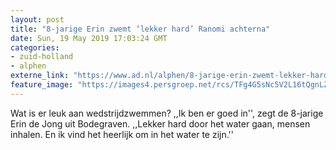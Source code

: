 ```yaml
---
layout: post
title: "8-jarige Erin zwemt ‘lekker hard’ Ranomi achterna"
date: Sun, 19 May 2019 17:03:24 GMT
categories: 
- zuid-holland 
- alphen 
externe_link: "https://www.ad.nl/alphen/8-jarige-erin-zwemt-lekker-hard-ranomi-achterna~a639165a/"
feature_image: "https://images4.persgroep.net/rcs/TFg4G5sNc5V2L16tQgnLZj88kKM/diocontent/148384091/_fitwidth/400/?appId=21791a8992982cd8da851550a453bd7f&quality=0.7"
---
```


Wat is er leuk aan wedstrijdzwemmen? ,,Ik ben er goed in'', zegt de 8-jarige Erin de Jong uit Bodegraven. ,,Lekker hard door het water gaan, mensen inhalen. En ik vind het heerlijk om in het water te zijn.''
